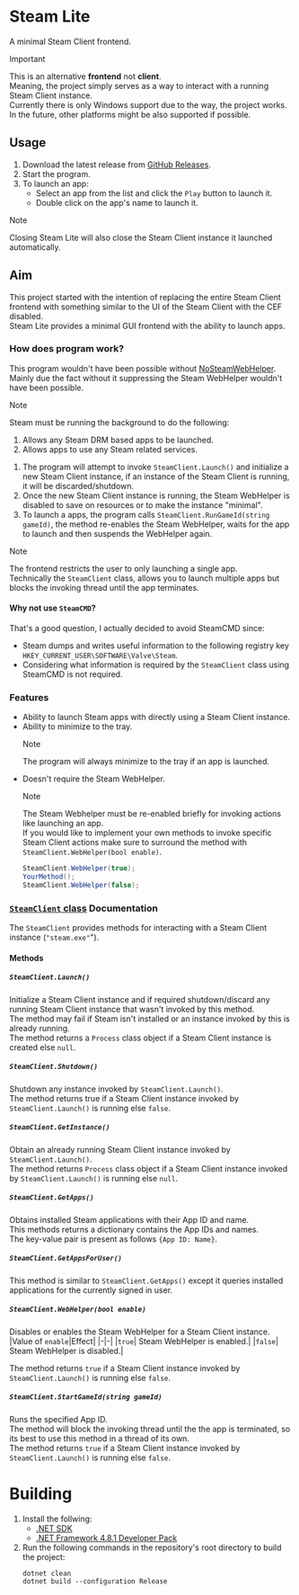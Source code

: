 # Steam Lite
A minimal Steam Client frontend.
> [!IMPORTANT]
> This is an alternative **frontend** not **client**.<br>
> Meaning, the project simply serves as a way to interact with a running Steam Client instance.<br>
> Currently there is only Windows support due to the way, the project works.<br>
> In the future, other platforms might be also supported if possible.<br>

## Usage
1. Download the latest release from [GitHub Releases](https://github.com/Aetopia/Steam-Lite/releases/latest).
2. Start the program.
3. To launch an app:<br>
    - Select an app from the list and click the `Play` button to launch it.
    - Double click on the app's name to launch it.
> [!NOTE]
> Closing Steam Lite will also close the Steam Client instance it launched automatically.

## Aim
This project started with the intention of replacing the entire Steam Client frontend with something similar to the UI of the Steam Client with the CEF disabled.<br>
Steam Lite provides a minimal GUI frontend with the ability to launch apps.

### How does program work?
This program wouldn't have been possible without [NoSteamWebHelper](https://github.com/Aetopia/NoSteamWebHelper).<br>
Mainly due the fact without it suppressing the Steam WebHelper wouldn't have been possible.<br>
> [!NOTE]
> Steam must be running the background to do the following:<br>
> 1. Allows any Steam DRM based apps to be launched.
> 2. Allows apps to use any Steam related services.

1. The program will attempt to invoke `SteamClient.Launch()` and initialize a new Steam Client instance, if an instance of the Steam Client is running, it will be discarded/shutdown.
2. Once the new Steam Client instance is running, the Steam WebHelper is disabled to save on resources or to make the instance "minimal".
3. To launch a apps, the program calls `SteamClient.RunGameId(string gameId)`, the method re-enables the Steam WebHelper, waits for the app to launch and then suspends the WebHelper again.
> [!NOTE]
> The frontend restricts the user to only launching a single app.<br>
> Technically the `SteamClient` class, allows you to launch multiple apps but blocks the invoking thread until the app terminates.
#### Why not use `SteamCMD`?
That's a good question, I actually decided to avoid SteamCMD since:<br>
- Steam dumps and writes useful information to the following registry key `HKEY_CURRENT_USER\SOFTWARE\Valve\Steam`.
- Considering what information is required by the `SteamClient` class using SteamCMD is not required.

### Features
- Ability to launch Steam apps with directly using a Steam Client instance.
- Ability to minimize to the tray.<br>
    > [!NOTE]
    > The program will always minimize to the tray if an app is launched.
- Doesn't require the Steam WebHelper.<br>
    > [!NOTE]
    > The Steam Webhelper must be re-enabled briefly for invoking actions like launching an app.<br>
    > If you would like to implement your own methods to invoke specific Steam Client actions make sure to surround the method with `SteamClient.WebHelper(bool enable)`.<br>
    > ```cs
    > SteamClient.WebHelper(true);
    > YourMethod();
    >SteamClient.WebHelper(false);
    >```

### [`SteamClient` class](https://github.com/Aetopia/Steam-Lite/blob/main/SteamClient.cs) Documentation
The `SteamClient` provides methods for interacting with a Steam Client instance (`"steam.exe"`").

#### Methods
##### `SteamClient.Launch()`
Initialize a Steam Client instance and if required shutdown/discard any running Steam Client instance that wasn't invoked by this method.<br>
The method may fail if Steam isn't installed or an instance invoked by this is already running.<br>
The method returns a `Process` class object if a Steam Client instance is created else `null`.

##### `SteamClient.Shutdown()`
Shutdown any instance invoked by `SteamClient.Launch()`.<br>
The method returns true if a Steam Client instance invoked by `SteamClient.Launch()` is running else `false`.

##### `SteamClient.GetInstance()`
Obtain an already running Steam Client instance invoked by `SteamClient.Launch()`.<br>
The method returns `Process` class object if a Steam Client instance invoked by `SteamClient.Launch()` is running else `null`.

##### `SteamClient.GetApps()`
Obtains installed Steam applications with their App ID and name.<br>
This methods returns a dictionary contains the App IDs and names.<br>
The key-value pair is present as follows `{App ID: Name}`.

##### `SteamClient.GetAppsForUser()`
This method is similar to `SteamClient.GetApps()` except it queries installed applications for the currently signed in user.

##### `SteamClient.WebHelper(bool enable)`
Disables or enables the Steam WebHelper for a Steam Client instance.
|Value of `enable`|Effect|
|-|-|
|`true`| Steam WebHelper is enabled.|
|`false`| Steam WebHelper is disabled.|

The method returns `true` if a Steam Client instance invoked by `SteamClient.Launch()` is running else `false`.

##### `SteamClient.StartGameId(string gameId)`
Runs the specified App ID.<br>
The method will block the invoking thread until the the app is terminated, so its best to use this method in a thread of its own.<br>
The method returns `true` if a Steam Client instance invoked by `SteamClient.Launch()` is running else `false`.

# Building
1. Install the follwing:<br>
    - [.NET SDK](https://dotnet.microsoft.com/en-us/download/visual-studio-sdks)
    - [.NET Framework 4.8.1 Developer Pack](https://go.microsoft.com/fwlink/?linkid=2203306)
2. Run the following commands in the repository's root directory to build the project:<br>
    ```
    dotnet clean
    dotnet build --configuration Release
    ```